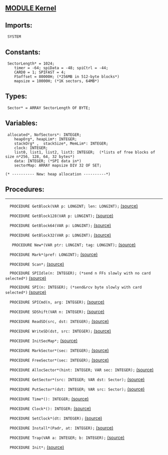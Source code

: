 
## [MODULE Kernel](https://github.com/io-core/Kernel/blob/main/Kernel.Mod)

  ## Imports:
` SYSTEM`

## Constants:
```
 SectorLength* = 1024;
    timer = -64; spiData = -48; spiCtrl = -44;
    CARD0 = 1; SPIFAST = 4;
    FSoffset = 80000H; (*256MB in 512-byte blocks*)
    mapsize = 10000H; (*1K sectors, 64MB*)

```
## Types:
```
 Sector* = ARRAY SectorLength OF BYTE;

```
## Variables:
```
 allocated*, NofSectors*: INTEGER;
    heapOrg*, heapLim*: INTEGER; 
    stackOrg* ,  stackSize*, MemLim*: INTEGER;
    clock: INTEGER;
    list0, list1, list2, list3: INTEGER;  (*lists of free blocks of size n*256, 128, 64, 32 bytes*)
    data: INTEGER; (*SPI data in*)
    sectorMap: ARRAY mapsize DIV 32 OF SET;
    
(* ---------- New: heap allocation ----------*)

```
## Procedures:
---

`  PROCEDURE GetBlock(VAR p: LONGINT; len: LONGINT);` [(source)](https://github.com/io-orig/System/blob/main/Kernel.Mod#L21)


`  PROCEDURE GetBlock128(VAR p: LONGINT);` [(source)](https://github.com/io-orig/System/blob/main/Kernel.Mod#L40)


`  PROCEDURE GetBlock64(VAR p: LONGINT);` [(source)](https://github.com/io-orig/System/blob/main/Kernel.Mod#L49)


`  PROCEDURE GetBlock32(VAR p: LONGINT);` [(source)](https://github.com/io-orig/System/blob/main/Kernel.Mod#L58)


`   PROCEDURE New*(VAR ptr: LONGINT; tag: LONGINT);` [(source)](https://github.com/io-orig/System/blob/main/Kernel.Mod#L67)


`  PROCEDURE Mark*(pref: LONGINT);` [(source)](https://github.com/io-orig/System/blob/main/Kernel.Mod#L84)


`  PROCEDURE Scan*;` [(source)](https://github.com/io-orig/System/blob/main/Kernel.Mod#L105)


`  PROCEDURE SPIIdle(n: INTEGER); (*send n FFs slowly with no card selected*)` [(source)](https://github.com/io-orig/System/blob/main/Kernel.Mod#L135)


`  PROCEDURE SPI(n: INTEGER); (*send&rcv byte slowly with card selected*)` [(source)](https://github.com/io-orig/System/blob/main/Kernel.Mod#L143)


`  PROCEDURE SPICmd(n, arg: INTEGER);` [(source)](https://github.com/io-orig/System/blob/main/Kernel.Mod#L149)


`  PROCEDURE SDShift(VAR n: INTEGER);` [(source)](https://github.com/io-orig/System/blob/main/Kernel.Mod#L161)


`  PROCEDURE ReadSD(src, dst: INTEGER);` [(source)](https://github.com/io-orig/System/blob/main/Kernel.Mod#L169)


`  PROCEDURE WriteSD(dst, src: INTEGER);` [(source)](https://github.com/io-orig/System/blob/main/Kernel.Mod#L183)


`  PROCEDURE InitSecMap*;` [(source)](https://github.com/io-orig/System/blob/main/Kernel.Mod#L197)


`  PROCEDURE MarkSector*(sec: INTEGER);` [(source)](https://github.com/io-orig/System/blob/main/Kernel.Mod#L203)


`  PROCEDURE FreeSector*(sec: INTEGER);` [(source)](https://github.com/io-orig/System/blob/main/Kernel.Mod#L208)


`  PROCEDURE AllocSector*(hint: INTEGER; VAR sec: INTEGER);` [(source)](https://github.com/io-orig/System/blob/main/Kernel.Mod#L213)


`  PROCEDURE GetSector*(src: INTEGER; VAR dst: Sector);` [(source)](https://github.com/io-orig/System/blob/main/Kernel.Mod#L223)


`  PROCEDURE PutSector*(dst: INTEGER; VAR src: Sector);` [(source)](https://github.com/io-orig/System/blob/main/Kernel.Mod#L229)


`  PROCEDURE Time*(): INTEGER;` [(source)](https://github.com/io-orig/System/blob/main/Kernel.Mod#L237)


`  PROCEDURE Clock*(): INTEGER;` [(source)](https://github.com/io-orig/System/blob/main/Kernel.Mod#L242)


`  PROCEDURE SetClock*(dt: INTEGER);` [(source)](https://github.com/io-orig/System/blob/main/Kernel.Mod#L246)


`  PROCEDURE Install*(Padr, at: INTEGER);` [(source)](https://github.com/io-orig/System/blob/main/Kernel.Mod#L250)


`  PROCEDURE Trap(VAR a: INTEGER; b: INTEGER);` [(source)](https://github.com/io-orig/System/blob/main/Kernel.Mod#L254)


`  PROCEDURE Init*;` [(source)](https://github.com/io-orig/System/blob/main/Kernel.Mod#L262)

